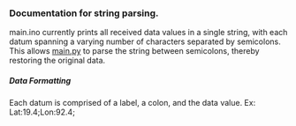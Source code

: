 ### Documentation for string parsing.
main.ino currently prints all received data values in a single string, with each datum spanning a varying number of characters separated by semicolons. This allows [main.py](https://github.com/Bruin-SuperMileage/EV/blob/master/daq/panda/main.py) to parse the string between semicolons, thereby restoring the original data.

##### Data Formatting
Each datum is comprised of a label, a colon, and the data value.
Ex: Lat:19.4;Lon:92.4;
